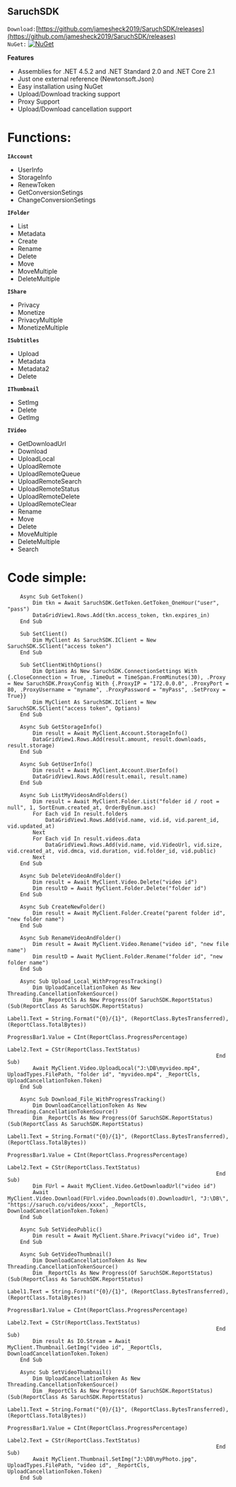 ## SaruchSDK

`Download:`[https://github.com/jamesheck2019/SaruchSDK/releases](https://github.com/jamesheck2019/SaruchSDK/releases)<br>
`NuGet:`
[![NuGet](https://img.shields.io/nuget/v/DeQmaTech.SaruchSDK.svg?style=flat-square&logo=nuget)](https://www.nuget.org/packages/DeQmaTech.SaruchSDK)<br>

**Features**
* Assemblies for .NET 4.5.2 and .NET Standard 2.0 and .NET Core 2.1
* Just one external reference (Newtonsoft.Json)
* Easy installation using NuGet
* Upload/Download tracking support
* Proxy Support
* Upload/Download cancellation support

# Functions:
**`IAccount`**
* UserInfo
* StorageInfo
* RenewToken
* GetConversionSetings
* ChangeConversionSetings

**`IFolder`**
* List
* Metadata
* Create
* Rename
* Delete
* Move
* MoveMultiple
* DeleteMultiple

**`IShare`**
* Privacy
* Monetize
* PrivacyMultiple
* MonetizeMultiple

**`ISubtitles`**
* Upload
* Metadata
* Metadata2
* Delete

**`IThumbnail`**
* SetImg
* Delete
* GetImg

**`IVideo`**
* GetDownloadUrl
* Download
* UploadLocal
* UploadRemote
* UploadRemoteQueue
* UploadRemoteSearch
* UploadRemoteStatus
* UploadRemoteDelete
* UploadRemoteClear
* Rename
* Move
* Delete
* MoveMultiple
* DeleteMultiple
* Search




# Code simple:
```vb.net
    Async Sub GetToken()
        Dim tkn = Await SaruchSDK.GetToken.GetToken_OneHour("user", "pass")
        DataGridView1.Rows.Add(tkn.access_token, tkn.expires_in)
    End Sub
```
```vb.net
    Sub SetClient()
        Dim MyClient As SaruchSDK.IClient = New SaruchSDK.SClient("access token")
    End Sub
```
```vb.net
    Sub SetClientWithOptions()
        Dim Optians As New SaruchSDK.ConnectionSettings With {.CloseConnection = True, .TimeOut = TimeSpan.FromMinutes(30), .Proxy = New SaruchSDK.ProxyConfig With {.ProxyIP = "172.0.0.0", .ProxyPort = 80, .ProxyUsername = "myname", .ProxyPassword = "myPass", .SetProxy = True}}
        Dim MyClient As SaruchSDK.IClient = New SaruchSDK.SClient("access token", Optians)
    End Sub
```
```vb.net
    Async Sub GetStorageInfo()
        Dim result = Await MyClient.Account.StorageInfo()
        DataGridView1.Rows.Add(result.amount, result.downloads, result.storage)
    End Sub
```
```vb.net
    Async Sub GetUserInfo()
        Dim result = Await MyClient.Account.UserInfo()
        DataGridView1.Rows.Add(result.email, result.name)
    End Sub
```
```vb.net
    Async Sub ListMyVideosAndFolders()
        Dim result = Await MyClient.Folder.List("folder id / root = null", 1, SortEnum.created_at, OrderByEnum.asc)
        For Each vid In result.folders
            DataGridView1.Rows.Add(vid.name, vid.id, vid.parent_id, vid.updated_at)
        Next
        For Each vid In result.videos.data
            DataGridView1.Rows.Add(vid.name, vid.VideoUrl, vid.size, vid.created_at, vid.dmca, vid.duration, vid.folder_id, vid.public)
        Next
    End Sub
```
```vb.net
    Async Sub DeleteVideoAndFolder()
        Dim result = Await MyClient.Video.Delete("video id")
        Dim resultD = Await MyClient.Folder.Delete("folder id")
    End Sub
```
```vb.net
    Async Sub CreateNewFolder()
        Dim result = Await MyClient.Folder.Create("parent folder id", "new folder name")
    End Sub
```
```vb.net
    Async Sub RenameVideoAndFolder()
        Dim result = Await MyClient.Video.Rename("video id", "new file name")
        Dim resultD = Await MyClient.Folder.Rename("folder id", "new folder name")
    End Sub
```
```vb.net
    Async Sub Upload_Local_WithProgressTracking()
        Dim UploadCancellationToken As New Threading.CancellationTokenSource()
        Dim _ReportCls As New Progress(Of SaruchSDK.ReportStatus)(Sub(ReportClass As SaruchSDK.ReportStatus)
                                                                      Label1.Text = String.Format("{0}/{1}", (ReportClass.BytesTransferred), (ReportClass.TotalBytes))
                                                                      ProgressBar1.Value = CInt(ReportClass.ProgressPercentage)
                                                                      Label2.Text = CStr(ReportClass.TextStatus)
                                                                  End Sub)
        Await MyClient.Video.UploadLocal("J:\DB\myvideo.mp4", UploadTypes.FilePath, "folder id", "myvideo.mp4", _ReportCls, UploadCancellationToken.Token)
    End Sub
```
```vb.net
    Async Sub Download_File_WithProgressTracking()
        Dim DownloadCancellationToken As New Threading.CancellationTokenSource()
        Dim _ReportCls As New Progress(Of SaruchSDK.ReportStatus)(Sub(ReportClass As SaruchSDK.ReportStatus)
                                                                      Label1.Text = String.Format("{0}/{1}", (ReportClass.BytesTransferred), (ReportClass.TotalBytes))
                                                                      ProgressBar1.Value = CInt(ReportClass.ProgressPercentage)
                                                                      Label2.Text = CStr(ReportClass.TextStatus)
                                                                  End Sub)
        Dim FUrl = Await MyClient.Video.GetDownloadUrl("video id")
        Await MyClient.Video.Download(FUrl.video.Downloads(0).DownloadUrl, "J:\DB\", "https://saruch.co/videos/xxxx", _ReportCls, DownloadCancellationToken.Token)
    End Sub
```
```vb.net
    Async Sub SetVideoPublic()
        Dim result = Await MyClient.Share.Privacy("video id", True)
    End Sub
```
```vb.net
    Async Sub GetVideoThumbnail()
        Dim DownloadCancellationToken As New Threading.CancellationTokenSource()
        Dim _ReportCls As New Progress(Of SaruchSDK.ReportStatus)(Sub(ReportClass As SaruchSDK.ReportStatus)
                                                                      Label1.Text = String.Format("{0}/{1}", (ReportClass.BytesTransferred), (ReportClass.TotalBytes))
                                                                      ProgressBar1.Value = CInt(ReportClass.ProgressPercentage)
                                                                      Label2.Text = CStr(ReportClass.TextStatus)
                                                                  End Sub)
        Dim result As IO.Stream = Await MyClient.Thumbnail.GetImg("video id", _ReportCls, DownloadCancellationToken.Token)
    End Sub
```
```vb.net
    Async Sub SetVideoThumbnail()
        Dim UploadCancellationToken As New Threading.CancellationTokenSource()
        Dim _ReportCls As New Progress(Of SaruchSDK.ReportStatus)(Sub(ReportClass As SaruchSDK.ReportStatus)
                                                                      Label1.Text = String.Format("{0}/{1}", (ReportClass.BytesTransferred), (ReportClass.TotalBytes))
                                                                      ProgressBar1.Value = CInt(ReportClass.ProgressPercentage)
                                                                      Label2.Text = CStr(ReportClass.TextStatus)
                                                                  End Sub)
        Await MyClient.Thumbnail.SetImg("J:\DB\myPhoto.jpg", UploadTypes.FilePath, "video id", _ReportCls, UploadCancellationToken.Token)
    End Sub
```

